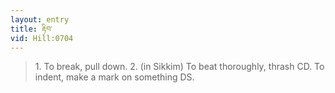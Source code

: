 ```yaml
---
layout: entry
title: རྟིབ་
vid: Hill:0704
---
```

> 1\. To break, pull down\. 2\. (in Sikkim) To beat thoroughly, thrash CD\. To indent, make a mark on something DS\.


